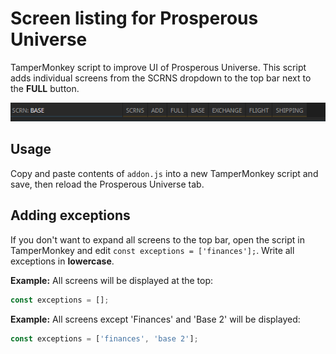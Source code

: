 # Screen listing for Prosperous Universe
TamperMonkey script to improve UI of Prosperous Universe.
This script adds individual screens from the SCRNS dropdown to the top bar next to the **FULL** button.

![Top bar](image.PNG)

## Usage

Copy and paste contents of `addon.js` into a new TamperMonkey script and save, then reload the Prosperous Universe tab.

## Adding exceptions

If you don't want to expand all screens to the top bar, open the script in TamperMonkey and edit `const exceptions = ['finances'];`.
Write all exceptions in **lowercase**.

**Example:** All screens will be displayed at the top:

```js
const exceptions = [];
```

**Example:** All screens except 'Finances' and 'Base 2' will be displayed:

```js
const exceptions = ['finances', 'base 2'];
```
